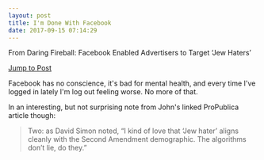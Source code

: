 ```yaml
---
layout: post
title: I'm Done With Facebook
date: 2017-09-15 07:14:29
---
```


From Daring Fireball: Facebook Enabled Advertisers to Target ‘Jew Haters’

[Jump to Post](https://daringfireball.net/linked/2017/09/14/facebook-jew-haters)

Facebook has no conscience, it's bad for mental health, and every time I've logged in lately I'm log out feeling worse. No more of that.

In an interesting, but not surprising note from John's linked ProPublica article though:

>Two: as David Simon noted, “I kind of love that ‘Jew hater’ aligns cleanly with the Second Amendment demographic. The algorithms don’t lie, do they.”

